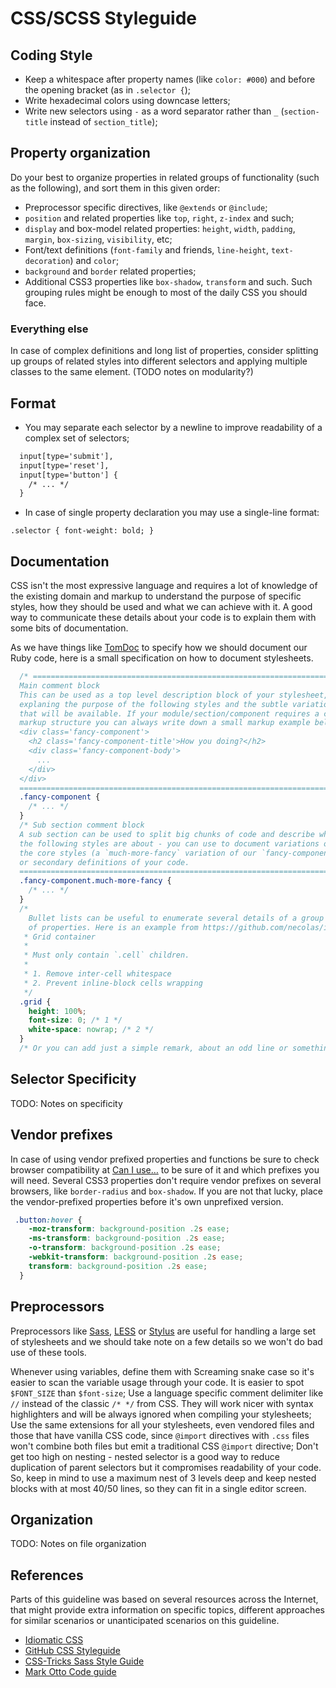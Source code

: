# CSS/SCSS Styleguide #

## Coding Style ##

* Keep a whitespace after property names (like ```color: #000```) and before the opening bracket (as in  ```.selector {```);
* Write hexadecimal colors using downcase letters;
* Write new selectors using ```-``` as a word separator rather than ```_``` (```section-title``` instead of ```section_title```);


## Property organization ##

Do your best to organize properties in related groups of functionality (such as the following), and sort them in this given order:

+ Preprocessor specific directives, like ```@extends``` or ```@include```;
+ ```position``` and related properties like ```top```, ```right```, ```z-index``` and such;
+ ```display``` and box-model related properties: ```height```, ```width```, ```padding```, ```margin```, ```box-sizing```, ```visibility```, etc;
+ Font/text definitions (```font-family``` and friends, ```line-height```, ```text-decoration```) and ```color```;
+ ```background``` and ```border``` related properties;
+ Additional CSS3 properties like ```box-shadow```, ```transform``` and such. Such grouping rules might be enough to most of the daily CSS you should face.

### Everything else ###

In case of complex definitions and long list of properties, consider splitting up groups of related styles into different selectors and applying multiple classes to the same element. (TODO notes on modularity?)

## Format ##

* You may separate each selector by a newline to improve readability of a complex set of selectors;

```html
  input[type='submit'],
  input[type='reset'],
  input[type='button'] {
    /* ... */
  }
```

* In case of single property declaration you may use a single-line format:

```.selector { font-weight: bold; }```


## Documentation ##

CSS isn't the most expressive language and requires a lot of knowledge of the existing domain and markup to understand the purpose of specific styles, how they should be used and what we can achieve with it. A good way to communicate these details about your code is to explain them with some bits of documentation.

As we have things like [TomDoc](http://tomdoc.org/) to specify how we should document our Ruby code, here is a small specification on how to document stylesheets.

```css
  /* ==========================================================================
  Main comment block
  This can be used as a top level description block of your stylesheet,
  explaning the purpose of the following styles and the subtle variations
  that will be available. If your module/section/component requires a complex
  markup structure you can always write down a small markup example below.
  <div class='fancy-component'>
    <h2 class='fancy-component-title'>How you doing?</h2>
    <div class='fancy-component-body'>
      ...
    </div>
  </div>
  ========================================================================== */
  .fancy-component {
    /* ... */
  }
  /* Sub section comment block
  A sub section can be used to split big chunks of code and describe what
  the following styles are about - you can use to document variations of
  the core styles (a `much-more-fancy` variation of our `fancy-component`)
  or secondary definitions of your code.
  ========================================================================== */
  .fancy-component.much-more-fancy {
    /* ... */
  }
  /*
    Bullet lists can be useful to enumerate several details of a group
    of properties. Here is an example from https://github.com/necolas/idiomatic-css:
   * Grid container
   *
   * Must only contain `.cell` children.
   *
   * 1. Remove inter-cell whitespace
   * 2. Prevent inline-block cells wrapping
   */
  .grid {
    height: 100%;
    font-size: 0; /* 1 */
    white-space: nowrap; /* 2 */
  }
  /* Or you can add just a simple remark, about an odd line or something very specific */
```

## Selector Specificity ##

TODO: Notes on specificity

## Vendor prefixes ##

In case of using vendor prefixed properties and functions be sure to check browser compatibility at [Can I use…](http://caniuse.com/) to be sure of it and which prefixes you will need. Several CSS3 properties don't require vendor prefixes on several browsers, like ```border-radius``` and ```box-shadow```. If you are not that lucky, place the vendor-prefixed properties before it's own unprefixed version.

```css
 .button:hover {
    -moz-transform: background-position .2s ease;
    -ms-transform: background-position .2s ease;
    -o-transform: background-position .2s ease;
    -webkit-transform: background-position .2s ease;
    transform: background-position .2s ease;
  }
```

## Preprocessors ##

Preprocessors like [Sass](http://sass-lang.com/), [LESS](http://lesscss.org/) or [Stylus](http://learnboost.github.io/stylus/) are useful for handling a large set of stylesheets and we should take note on a few details so we won't do bad use of these tools.

Whenever using variables, define them with Screaming snake case so it's easier to scan the variable usage through your code. It is easier to spot ```$FONT_SIZE``` than ```$font-size```;
Use a language specific comment delimiter like ```//``` instead of the classic ```/* */``` from CSS. They will work nicer with syntax highlighters and will be always ignored when compiling your stylesheets;
Use the same extensions for all your stylesheets, even vendored files and those that have vanilla CSS code, since ```@import``` directives with ```.css``` files won't combine both files but emit a traditional CSS ```@import``` directive;
Don't get too high on nesting - nested selector is a good way to reduce duplication of parent selectors but it compromises readability of your code. So, keep in mind to use a maximum nest of 3 levels deep and keep nested blocks with at most 40/50 lines, so they can fit in a single editor screen.

## Organization ##

TODO: Notes on file organization

## References ##

Parts of this guideline was based on several resources across the Internet, that might provide extra information on specific topics, different approaches for similar scenarios or unanticipated scenarios on this guideline.

* [Idiomatic CSS](https://github.com/necolas/idiomatic-css)
* [GitHub CSS Styleguide](https://github.com/styleguide/css)
* [CSS-Tricks Sass Style Guide](http://css-tricks.com/sass-style-guide/)
* [Mark Otto Code guide](https://github.com/mdo/code-guide)
